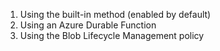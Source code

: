 1. Using the built-in method (enabled by default)
2. Using an Azure Durable Function
3. Using the Blob Lifecycle Management policy